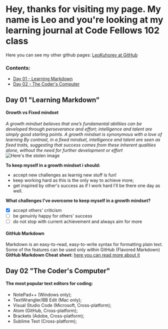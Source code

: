 # Hey, thanks for visiting my page. My name is Leo and you're looking at my learning journal at Code Fellows 102 class
Here you can see my other github pages: [LeoKuhorev at GitHub](https://leokuhorev.github.io/)

### **Contents:**
- <a href="#day1">Day 01 - Learning Markdown </a>
- <a href="#day2">Day 02 - The Coder's Computer </a>

<h2 id="day1"> Day 01 "Learning Markdown" </h2>

#### Growth vs Fixed mindset
*A growth mindset believes that one’s fundamental abilities can be developed through perseverance and effort; intelligence and talent are simply good starting points. A growth mindset is synonymous with a love of learning*
*By contrast, in a fixed mindset, intelligence and talent are seen as fixed traits, suggesting that success comes from these inherent qualities alone, without the need for further development or effort*
![Here's the stolen image](https://3kllhk1ibq34qk6sp3bhtox1-wpengine.netdna-ssl.com/wp-content/uploads/NewGrowthMindset2.png)

**To keep myself in a growth mindset i should:**
- accept new challenges as learnig new stuff is fun!
- keep working hard as this is the only way to achieve more;
- get inspired by other's success as if I work hard I'll be there one day as well.

**What challenges I've overcome to keep myself in a growth mindset?**
- [x] accept others' criticism
- [ ] be genuinly happy for others' success
- [ ] do not stop with current achievement and always aim for more

#### GitHub Markdown
Markdown is an easy-to-read, easy-to-write syntax for formatting plain text. Some of the features can be used only within GitHub (Flavored Markdown)
**GitHub Markdown Cheat sheet:**
[here you can read more about it](https://help.github.com/en/articles/basic-writing-and-formatting-syntax)

<h2 id="day2"> Day 02 "The Coder's Computer" </h2>

#### The most popular text editors for coding:
- NotePad++ (Windows only);
- TextWrangler/BB Edit (Mac only);
- Visual Studio Code (Microsoft, Cross-platform);
- Atom (GitHub, Cross-platform);
- Brackets (Adobe, Cross-platform);
- Sublime Text (Cross-platform);
